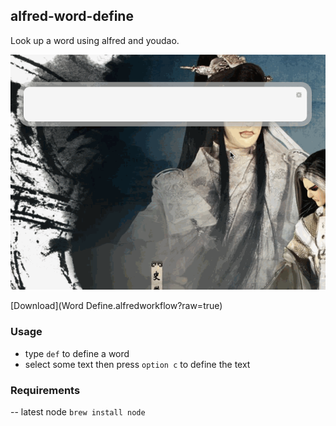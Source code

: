 alfred-word-define
------

Look up a word using alfred and youdao.

![](word-define.gif)

[Download](Word Define.alfredworkflow?raw=true)

### Usage

- type `def` to define a word
- select some text then press `option c` to define the text

### Requirements

-- latest node `brew install node`
